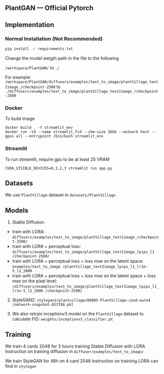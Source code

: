 ## PlantGAN &mdash; Official Pytorch 

## Implementation
### Normal Installation (Not Recommended)
``` bash
pip install -r requirements.txt
```
Change the model weigth path in the file to the following

`/workspace/PlantGAN/` to  `./` 

For example:
`/workspace/PlantGAN/diffusers/examples/text_to_image/plantVillage_text2image_/checkpoint-2500` to `./diffusers/examples/text_to_image/plantVillage_text2image_/checkpoint-2500`


### Docker 
To build image
```
docker build . -t streamlit_env
docker run -td --name streamlit_fid --shm-size 16Gb --network host --gpus all --entrypoint /bin/bash streamlit_env
```

### Streamlit
To run streamlit, require gpu to be at least 25 VRAM 
```
CUDA_VISIBLE_DEVICES=0,1,2,3 streamlit run app.py
```



## Datasets
We use `PlantVillage` dataset in `datasets/PlantVillage`

## Models
1. Stable Diffusion 
+ train with LORA: `diffusers/examples/text_to_image/plantVillage_text2image_/checkpoint-2500/`
+ train with LORA + perceptual loss: `diffusers/examples/text_to_image/plantVillage_text2image_lpips_l1
/checkpoint-2500/`
+ train with LORA + perceptual loss + loss mse on the latent space: `examples/text_to_image
/plantVillage_text2image_lpips_l1_lr1e-5_l2_2000`
+ train with LORA + perceptual loss + loss mse on the latent space + loss mse on the pixel level:  `/diffusers/examples/text_to_image/plantVillage_text2image_lpips_l1_lr1e-5_l2_2000
/checkpoint-2500/`

2. StyleGAN2: `stylegan2/plantvillage/00005-PlantVillage-cond-auto4
/network-snapshot-023788.pkl`

3. We also retrain inceptionv3 model on the `PlantVillage` dataset to calculate FID: `weights/inceptionv3_classifier.pt`



## Training
We train 4 cards 2048 for 3 hours training Stable Diffusion with LORA
Instruction on training diffusion in `diffuser/examples/text_to_image/`

We train StyleGAN for 48h on 4 card 2048
Instruction on traininig LORA can find in `stylegan`
